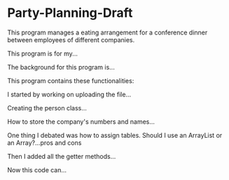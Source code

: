 # Party-Planning-Draft
This program manages a eating arrangement for a conference dinner between employees of different companies.

This program is for my...

The background for this program is...

This program contains these functionalities: 

I started by working on uploading the file...

Creating the person class...

How to store the company's numbers and names...

One thing I debated was how to assign tables. Should I use an ArrayList or an Array?...pros and cons

Then I added all the getter methods...

Now this code can...
